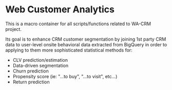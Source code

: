 # Web Customer Analytics

This is a macro container for all scripts/functions related to WA-CRM project.

Its goal is to enhance CRM customer segmentation by joining 1st party CRM data to user-level onsite behavioral data extracted from BigQuery in order to applying to them more sophisticated statistical methods for:

* CLV prediction/estimation
* Data-driven segmentation
* Churn prediction
* Propensity score (ie: "...to buy", "...to visit", etc...)
* Return prediction
